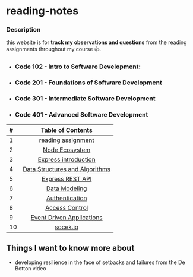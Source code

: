 # reading-notes
### Description 
this website is for  **track my observations and questions** from the reading assignments throughout my course :+1:.

- ###  Code 102 - Intro to Software Development:
- ###  Code 201 - Foundations of Software Development
- ###  Code 301 - Intermediate Software Development
- ### Code 401 - Advanced Software Development


| #      | Table of Contents 
| :---        |    :----:         
| 1      | [reading assignment](https://github.com/jadaan96/reading-notes.md/blob/main/reading%20assignment.md)       
| 2   | [Node Ecosystem](./class1.md)
|3|        [Express introduction](./Express%20introduction.md)
|4|[Data Structures and Algorithms](./Data%20Structures%20and%20Algorithms.md)
|5| [Express REST API](./Express%20REST%20API.md)
|6| [Data Modeling](./Data%20Modeling.md)
|7| [Authentication](./Authentication.md)
|8| [Access Control](./Access%20Control.md)
|9| [Event Driven Applications](./%20Event-Driven-Applications.md)
|10| [socek.io](./%20Socket.md)




## Things I want to know more about
* developing resilience in the face of setbacks and failures from the De Botton video 
